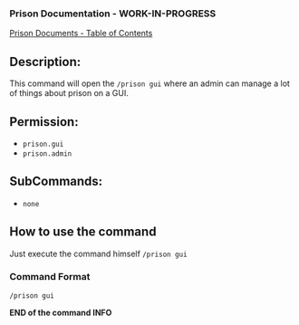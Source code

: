 ### Prison Documentation - **WORK-IN-PROGRESS**
[Prison Documents - Table of Contents](../prison_docs_000_toc.md)

## Description:

This command will open the `/prison gui` where an admin can manage a lot of things about prison on a GUI.

## Permission:

- `prison.gui`
- `prison.admin`

## SubCommands:

- `none`

## How to use the command

Just execute the command himself `/prison gui`

### Command Format

`/prison gui`

**END of the command INFO**